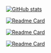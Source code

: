 [![GitHub stats](https://github-readme-stats.vercel.app/api?username=alexandr-mironov&count_private=true&show_icons=true&theme=dark&include_all_commits=true&hide_border=true&hide=prs&bg_color=31313A)](https://github.com/alexandr-mironov/alexandr-mironov)

[![Readme Card](https://github-readme-stats.vercel.app/api/pin/?username=alexandr-mironov&repo=php-smpp)](https://github.com/alexandr-mironov/php-smpp)

[![Readme Card](https://github-readme-stats.vercel.app/api/pin/?username=alexandr-mironov&repo=php8-smpp)](https://github.com/alexandr-mironov/php8-smpp)

[![Readme Card](https://github-readme-stats.vercel.app/api/pin/?username=alexandr-mironov&repo=ax50)](https://github.com/alexandr-mironov/ax50)
